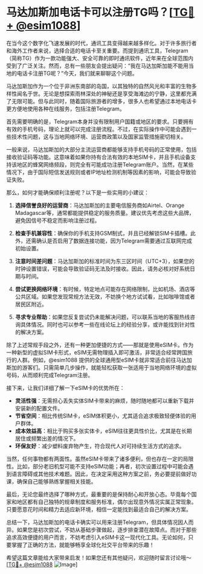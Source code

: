 # 马达加斯加电话卡可以注册TG吗？[[TG💪+ @esim1088](https://t.me/s/esim1088)]

在当今这个数字化飞速发展的时代，通讯工具变得越来越多样化。对于许多旅行者和海外工作者来说，选择合适的电话卡至关重要。而提到通讯工具，Telegram（简称TG）作为一款功能强大、安全可靠的即时通讯软件，近年来在全球范围内受到了广泛关注。然而，总有一些朋友会提出疑问：“我在马达加斯加能不能用当地的电话卡注册TG呢？”今天，我们就来聊聊这个问题。

马达加斯加作为一个位于非洲东南部的岛国，以其独特的自然风光和丰富的生物多样性闻名于世。无论是想探索雨林深处的神秘还是享受海滩边的宁静，这里都充满了无限可能。但与此同时，随着国际旅游者的增多，很多人也希望通过本地电话卡更方便地使用各种在线服务，包括注册Telegram。

首先需要明确的是，Telegram本身并没有限制用户国籍或地区的要求。只要拥有有效的手机号码，理论上就可以完成注册流程。不过，在实际操作中可能会遇到一些技术性问题，这与当地网络环境、运营商政策以及国家监管措施密切相关。

一般来说，马达加斯加的大部分主流运营商都能够支持手机号码的正常使用，包括接收验证码等功能。这意味着如果你持有合法有效的本地SIM卡，并且手机设备支持该地区的蜂窝网络频段，则完全有可能成功注册Telegram账户。当然，在某些情况下，由于国际短信发送规则或者IP地址检测机制等因素的影响，可能会导致验证失败。

那么，如何才能确保顺利注册呢？以下是一些实用的小建议：

1. **选择信誉良好的运营商**：马达加斯加的主要电信服务商如Airtel、Orange Madagascar等，通常都能提供稳定的服务质量。建议优先考虑这些大品牌，避免因信号不稳定而影响注册过程。
   
2. **检查手机兼容性**：确保你的手机支持GSM制式，并且已经解锁SIM卡插槽。此外，还需确认是否启用了数据连接功能，因为Telegram需要通过互联网完成初始设置。

3. **注意时间差问题**：马达加斯加的标准时间为东三区时间（UTC+3），如果您的时钟设置错误，可能会导致验证码无法及时接收。因此，请务必核对好系统日期与时间。

4. **尝试更换网络环境**：有时候，特定地点可能存在网络限制，比如机场、酒店等公共区域。如果您发现常规方法无效，不妨换个地方试试看，比如咖啡馆或者居民区附近。

5. **寻求专业帮助**：如果您反复尝试仍未能解决问题，可以联系当地的客服热线咨询具体情况。同时也可以参考一些在线论坛上的经验分享，或许能找到针对性的解决方案。

除了上述常规手段之外，还有一种更加便捷的方式——那就是使用eSIM卡。作为一种新型的虚拟SIM卡形式，eSIM无需物理插入即可激活，非常适合经常跨国旅行的人群。例如，@esim1088 提供的全球通用型eSIM卡就非常适合前往马达加斯加的游客们。只需简单几步操作，就能轻松获取一张适用于当地网络环境的虚拟号码，从而顺利完成Telegram注册。

接下来，让我们详细了解一下eSIM卡的优势所在：

- **灵活性强**：无需担心丢失实体SIM卡带来的麻烦，随时随地都可以重新下载并安装新的配置文件。
- **节省空间**：相比传统SIM卡，eSIM体积更小，尤其适合追求极致轻便体验的用户群体。
- **成本效益高**：相比于购买多张实体卡，eSIM往往更具性价比，尤其是在长期居住或频繁出差的情况下。
- **环保友好**：减少塑料废弃物产生，符合现代人对可持续生活方式的追求。

当然，任何事物都有两面性。虽然eSIM卡带来了诸多便利，但也存在一定的局限性。比如，部分老旧机型可能不支持eSIM功能；再者，初次设置过程中可能会遇到语言障碍或其他技术难题。因此，在决定采用这种方案之前，务必要提前做好功课，确保自己能够熟练掌握相关技能。

最后，无论您最终选择了哪种方式，最重要的是保持耐心和开放心态。毕竟每个国家和地区都有自己独特的规章制度和服务标准，偶尔出现意外情况实属正常现象。只要愿意花时间和精力去适应新环境，相信一定能找到最适合自己的解决方案。

总结一下，马达加斯加的电话卡确实可以用来注册Telegram，但具体情况因人而异。如果您是初次尝试，不妨从基础步骤做起，逐步排查潜在故障点。而对于那些追求高效便捷的用户而言，不妨考虑引入eSIM卡这一现代化工具。无论如何，只要掌握了正确的方法，就能够畅享全球化社交平台带来的乐趣！

希望这篇文章能给大家带来启发！如果您还有其他疑问，欢迎随时留言讨论哦～ [[TG💪+ @esim1088](https://t.me/s/esim1088) ![Image](https://i.postimg.cc/4NQfJmqS/Snipaste-2025-05-13-00-14-12.png)]